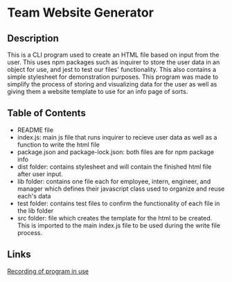 # Team Website Generator

## Description

This is a CLI program used to create an HTML file based on input from the user. This uses npm packages such as inquirer to store the user data in an object for use, and jest to test our files' functionality. This also contains a simple stylesheet for demonstration purposes. This program was made to simplify the process of storing and visualizing data for the user as well as giving them a website template to use for an info page of sorts.

## Table of Contents

- README file
- index.js: main js file that runs inquirer to recieve user data as well as a function to write the html file
- package.json and package-lock.json: both files are for npm package info
- dist folder: contains stylesheet and will contain the finished html file after user input.
- lib folder: contains one file each for employee, intern, engineer, and manager which defines their javascript class used to organize and reuse each's data
- test folder: contains test files to confirm the functionality of each file in the lib folder
- src folder: file which creates the template for the html to be created. This is imported to the main index.js file to be used during the write file process.

## Links

[Recording of program in use]()